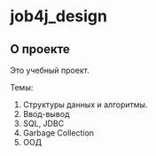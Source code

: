 # job4j_design

## О проекте

Это учебный проект.

Темы:

1. Структуры данных и алгоритмы.
2. Ввод-вывод
3. SQL, JDBC
4. Garbage Collection
5. ООД 